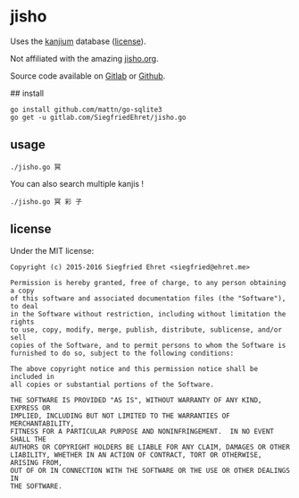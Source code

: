 # jisho

Uses the [kanjium](https://github.com/mifunetoshiro/kanjium) database ([license](https://github.com/mifunetoshiro/kanjium/blob/master/LICENSE.txt)).

Not affiliated with the amazing [jisho.org](http://jisho.org/).

Source code available on [Gitlab](https://gitlab.com/SiegfriedEhret/jisho.go) or [Github](https://github.com/SiegfriedEhret/jisho.go).

## install

```
go install github.com/mattn/go-sqlite3
go get -u gitlab.com/SiegfriedEhret/jisho.go
```

## usage

```
./jisho.go 冥
```

You can also search multiple kanjis !

```
./jisho.go 冥 彩 子
```

## license

Under the MIT license:

```
Copyright (c) 2015-2016 Siegfried Ehret <siegfried@ehret.me>

Permission is hereby granted, free of charge, to any person obtaining a copy
of this software and associated documentation files (the "Software"), to deal
in the Software without restriction, including without limitation the rights
to use, copy, modify, merge, publish, distribute, sublicense, and/or sell
copies of the Software, and to permit persons to whom the Software is
furnished to do so, subject to the following conditions:

The above copyright notice and this permission notice shall be included in
all copies or substantial portions of the Software.

THE SOFTWARE IS PROVIDED "AS IS", WITHOUT WARRANTY OF ANY KIND, EXPRESS OR
IMPLIED, INCLUDING BUT NOT LIMITED TO THE WARRANTIES OF MERCHANTABILITY,
FITNESS FOR A PARTICULAR PURPOSE AND NONINFRINGEMENT.  IN NO EVENT SHALL THE
AUTHORS OR COPYRIGHT HOLDERS BE LIABLE FOR ANY CLAIM, DAMAGES OR OTHER
LIABILITY, WHETHER IN AN ACTION OF CONTRACT, TORT OR OTHERWISE, ARISING FROM,
OUT OF OR IN CONNECTION WITH THE SOFTWARE OR THE USE OR OTHER DEALINGS IN
THE SOFTWARE.

```
